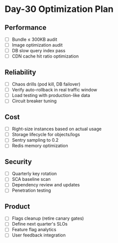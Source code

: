 # Day-30 Optimization Plan

## Performance
- [ ] Bundle ≤ 300KB audit
- [ ] Image optimization audit
- [ ] DB slow query index pass
- [ ] CDN cache hit ratio optimization

## Reliability
- [ ] Chaos drills (pod kill, DB failover)
- [ ] Verify auto-rollback in real traffic window
- [ ] Load testing with production-like data
- [ ] Circuit breaker tuning

## Cost
- [ ] Right-size instances based on actual usage
- [ ] Storage lifecycle for objects/logs
- [ ] Sentry sampling to 0.2
- [ ] Redis memory optimization

## Security
- [ ] Quarterly key rotation
- [ ] SCA baseline scan
- [ ] Dependency review and updates
- [ ] Penetration testing

## Product
- [ ] Flags cleanup (retire canary gates)
- [ ] Define next quarter's SLOs
- [ ] Feature flag analytics
- [ ] User feedback integration
